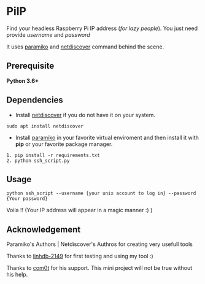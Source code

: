 # PiIP
Find your headless Raspberry Pi IP address (_for lazy people_). You just need provide _username_ and _password_

It uses [paramiko](http://www.paramiko.org/) and [netdiscover](http://manpages.ubuntu.com/manpages/bionic/man8/netdiscover.8.html) command behind the scene.

## Prerequisite
__Python 3.6+__

## Dependencies

- Install [netdiscover](http://manpages.ubuntu.com/manpages/bionic/man8/netdiscover.8.html) if you do not have it on your system.

`sudo apt install netdiscover`
- Install [paramiko](http://www.paramiko.org/) in your favorite virtual enviroment and then install it with **pip** or your favorite package manager.
```
1. pip install -r requirements.txt
2. python ssh_script.py 
```

## Usage
`python ssh_script --username {your unix account to log in} --password {Your password}`

Voila !! (Your IP address will appear in a magic manner :) )

## Acknowledgement
Paramiko's Authors | Netdiscover's Authros for creating very usefull tools

Thanks to [linhdb-2149](https://github.com/linhdb-2149) for first testing and using my tool :)

Thanks to [com0t](https://github.com/com0t) for his support. This mini project will not be true without his help.
